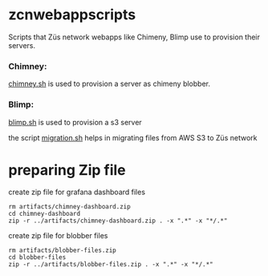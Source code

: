 # zcnwebappscripts

Scripts that Züs network webapps like Chimeny, Blimp use to provision their servers.


### Chimney:

[chimney.sh](https://github.com/0chain/zcnwebappscripts/blob/main/chimney.sh) is used to provision a server as chimeny blobber.


### Blimp:
[blimp.sh](https://github.com/0chain/zcnwebappscripts/blob/main/blimp.sh) is used to provision a s3 server

the script [migration.sh](https://github.com/0chain/zcnwebappscripts/blob/main/migration.sh) helps in migrating files from AWS S3 to Züs network


# preparing Zip file

create zip file for grafana dashboard files
```
rm artifacts/chimney-dashboard.zip
cd chimney-dashboard
zip -r ../artifacts/chimney-dashboard.zip . -x ".*" -x "*/.*"
```

create zip file for blobber files
```
rm artifacts/blobber-files.zip
cd blobber-files
zip -r ../artifacts/blobber-files.zip . -x ".*" -x "*/.*"
```

